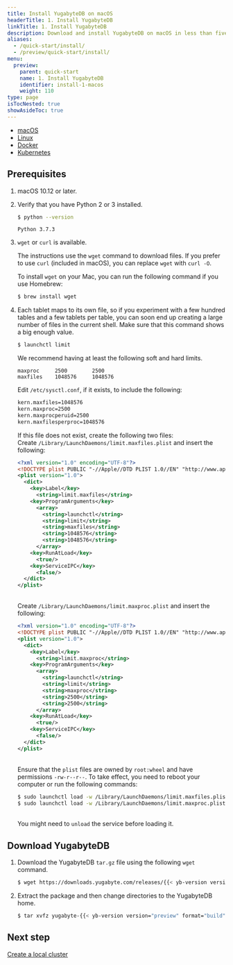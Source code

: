 ```yaml
---
title: Install YugabyteDB on macOS
headerTitle: 1. Install YugabyteDB
linkTitle: 1. Install YugabyteDB
description: Download and install YugabyteDB on macOS in less than five minutes.
aliases:
  - /quick-start/install/
  - /preview/quick-start/install/
menu:
  preview:
    parent: quick-start
    name: 1. Install YugabyteDB
    identifier: install-1-macos
    weight: 110
type: page
isTocNested: true
showAsideToc: true
---
```


<ul class="nav nav-tabs-alt nav-tabs-yb">

  <li >
    <a href="../macos/" class="nav-link active">
      <i class="fab fa-apple" aria-hidden="true"></i>
      macOS
    </a>
  </li>

  <li >
    <a href="../linux/" class="nav-link">
      <i class="fab fa-linux" aria-hidden="true"></i>
      Linux
    </a>
  </li>

  <li >
    <a href="../docker/" class="nav-link">
      <i class="fab fa-docker" aria-hidden="true"></i>
      Docker
    </a>
  </li>

  <li >
    <a href="../kubernetes/" class="nav-link">
      <i class="fas fa-cubes" aria-hidden="true"></i>
      Kubernetes
    </a>
  </li>

</ul>

## Prerequisites

1. <i class="fab fa-apple" aria-hidden="true"></i> macOS 10.12 or later.

1. Verify that you have Python 2 or 3 installed.

    ```sh
    $ python --version
    ```

    ```output
    Python 3.7.3
    ```

1. `wget` or `curl` is available.

    The instructions use the `wget` command to download files. If you prefer to use `curl` (included in macOS), you can replace `wget` with `curl -O`.

    To install `wget` on your Mac, you can run the following command if you use Homebrew:

    ```sh
    $ brew install wget
    ```

1. Each tablet maps to its own file, so if you experiment with a few hundred tables and a few tablets per table, you can soon end up creating a large number of files in the current shell. Make sure that this command shows a big enough value.

    ```sh
    $ launchctl limit
    ```

    We recommend having at least the following soft and hard limits.

    ```output
    maxproc     2500        2500
    maxfiles    1048576     1048576
    ```

    Edit `/etc/sysctl.conf`, if it exists, to include the following:

    ```sh
    kern.maxfiles=1048576
    kern.maxproc=2500
    kern.maxprocperuid=2500
    kern.maxfilesperproc=1048576
    ```

    If this file does not exist, create the following two files:
    \
    Create `/Library/LaunchDaemons/limit.maxfiles.plist` and insert the following:

    ```xml
    <?xml version="1.0" encoding="UTF-8"?>
    <!DOCTYPE plist PUBLIC "-//Apple//DTD PLIST 1.0//EN" "http://www.apple.com/DTDs/PropertyList-1.0.dtd">
    <plist version="1.0">
      <dict>
        <key>Label</key>
          <string>limit.maxfiles</string>
        <key>ProgramArguments</key>
          <array>
            <string>launchctl</string>
            <string>limit</string>
            <string>maxfiles</string>
            <string>1048576</string>
            <string>1048576</string>
          </array>
        <key>RunAtLoad</key>
          <true/>
        <key>ServiceIPC</key>
          <false/>
      </dict>
    </plist>
    ```

    \
    Create `/Library/LaunchDaemons/limit.maxproc.plist` and insert the following:

    ```xml
    <?xml version="1.0" encoding="UTF-8"?>
    <!DOCTYPE plist PUBLIC "-//Apple//DTD PLIST 1.0//EN" "http://www.apple.com/DTDs/PropertyList-1.0.dtd">
    <plist version="1.0">
      <dict>
        <key>Label</key>
          <string>limit.maxproc</string>
        <key>ProgramArguments</key>
          <array>
            <string>launchctl</string>
            <string>limit</string>
            <string>maxproc</string>
            <string>2500</string>
            <string>2500</string>
          </array>
        <key>RunAtLoad</key>
          <true/>
        <key>ServiceIPC</key>
          <false/>
      </dict>
    </plist>
    ```

    \
    Ensure that the `plist` files are owned by `root:wheel` and have permissions `-rw-r--r--`. To take effect, you need to reboot your computer or run the following commands:

    ```sh
    $ sudo launchctl load -w /Library/LaunchDaemons/limit.maxfiles.plist
    $ sudo launchctl load -w /Library/LaunchDaemons/limit.maxproc.plist
    ```

    \
    You might need to `unload` the service before loading it.

## Download YugabyteDB

1. Download the YugabyteDB `tar.gz` file using the following `wget` command.

    ```sh
    $ wget https://downloads.yugabyte.com/releases/{{< yb-version version="preview">}}/yugabyte-{{< yb-version version="preview" format="build">}}-darwin-x86_64.tar.gz
    ```

1. Extract the package and then change directories to the YugabyteDB home.

    ```sh
    $ tar xvfz yugabyte-{{< yb-version version="preview" format="build">}}-darwin-x86_64.tar.gz && cd yugabyte-{{< yb-version version="preview">}}/
    ```

## Next step

[Create a local cluster](../../create-local-cluster/macos/)

